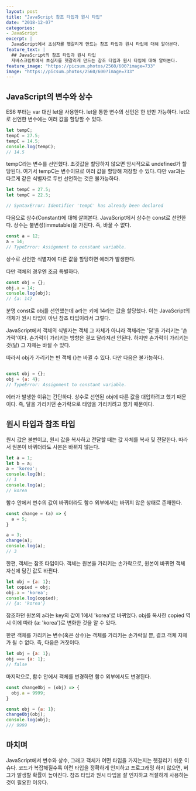 ```yaml
---
layout: post
title: "JavaScript 참조 타입과 원시 타입"
date: "2018-12-07"
categories:
- JavaScript
excerpt: |
  JavaScript에서 초심자를 헷갈리게 만드는 참조 타입과 원시 타입에 대해 알아본다.
feature_text: |
  ## JavaScript의 참조 타입과 원시 타입
  자바스크립트에서 초심자를 헷갈리게 만드는 참조 타입과 원시 타입에 대해 알아본다.
feature_image: "https://picsum.photos/2560/600?image=733"
image: "https://picsum.photos/2560/600?image=733"
---
```


## JavaScript의 변수와 상수
ES6 부터는 var 대신 let을 사용한다. let을 통한 변수의 선언은 한 번만 가능하다. let으로 선언한 변수에는 여러 값을 할당할 수 있다.

```javascript
let tempC;
tempC = 27.5;
tempC = 14.5;
console.log(tempC);
// 14.5
```
tempC라는 변수를 선언했다. 초깃값을 할당하지 않으면 암시적으로 undefined가 할당된다. 여기서 tempC는 변수이므로 여러 값을 할당해 저장할 수 있다. 다만 var과는 다르게 같은 식별자로 두번 선언하는 것은 불가능하다.

```javascript
let tempC = 27.5;
let tempC = 22.5;

// SyntaxError: Identifier 'tempC' has already been declared
```

다음으로 상수(Constant)에 대해 살펴본다. JavaScript에서 상수는 const로 선언한다. 상수는 불변성(immutable)을 가진다. 즉, 바꿀 수 없다.

```javascript
const a = 12;
a = 14;
// TypeError: Assignment to constant variable.
```
상수로 선언한 식별자에 다른 값을 할당하면 에러가 발생한다.

다만 객체의 경우엔 조금 특별하다.
```javascript
const obj = {};
obj.a = 14;
console.log(obj);
// {a: 14}
```
분명 const로 obj를 선언했는데 a라는 키에 14라는 값을 할당했다. 이는 JavaScript의 객체가 원시 타입이 아닌 참조 타입이라서 그렇다.

JavaScript에서 객체의 식별자는 객체 그 자체가 아니라 객체라는 '달'을 가리키는 '손가락'이다. 손가락이 가리키는 방향은 결코 달라져선 안된다. 하지만 손가락이 가리키는 것(달) 그 자체는 바뀔 수 있다.

따라서 obj가 가리키는 빈 객체 {}는 바뀔 수 있다. 다만 다음은 불가능하다.
```javascript

const obj = {};
obj = {a: 4};
// TypeError: Assignment to constant variable.
```
에러가 발생한 이유는 간단하다. 상수로 선언된 obj에 다른 값을 대입하려고 했기 때문이다. 즉, 달을 가리키던 손가락으로 태양을 가리키려고 했기 때문이다.

## 원시 타입과 참조 타입
원시 값은 불변이고, 원시 값을 복사하고 전달할 때는 값 자체를 복사 및 전달한다. 따라서 원본이 바뀌더라도 사본은 바뀌지 않는다.

```javascript
let a = 1;
let b = a;
a = 'korea';
console.log(b);
// 1
console.log(a);
// korea
```
함수 안에서 변수의 값이 바뀌더라도 함수 외부에서는 바뀌지 않은 상태로 존재한다.
```javascript
const change = (a) => {
  a = 5;
}

a = 3;
change(a);
console.log(a);
// 3
```

한편, 객체는 참조 타입이다. 객체는 원본을 가리키는 손가락으로, 원본이 바뀌면 객체 자신에 담긴 값도 바뀐다.
```javascript
let obj = {a: 1};
let copied = obj;
obj.a = 'korea';
console.log(copied);
// {a: 'korea'}
```
참조하던 원본의 a라는 key의 값이 1에서 'korea'로 바뀌었다. obj를 복사한 copied 역시 이에 따라 {a: 'korea'}로 변화한 것을 알 수 있다.

한편 객체를 가리키는 변수(혹은 상수)는 객체를 가리키는 손가락일 뿐, 결코 객체 자체가 될 수 없다. 즉, 다음은 거짓이다.
```javascript
let obj = {a: 1};
obj === {a: 1};
// false
```

마지막으로, 함수 안에서 객체를 변경하면 함수 외부에서도 변경된다.

```javascript
const changeObj = (obj) => {
  obj.a = 9999;
}

const obj = {a: 1};
changeObj(obj);
console.log(obj);
/// 9999
```

## 마치며
JavaScript에서 변수와 상수, 그래고 객체가 어떤 타입을 가지는지는 헷갈리기 쉬운 이슈다. 코드가 복잡해질수록 이런 타입을 정확하게 인지하고 프로그래밍 하지 않으면, 버그가 발생할 확률이 높아진다. 참조 타입과 원시 타입을 잘 인지하고 적절하게 사용하는 것이 필요한 이유다.